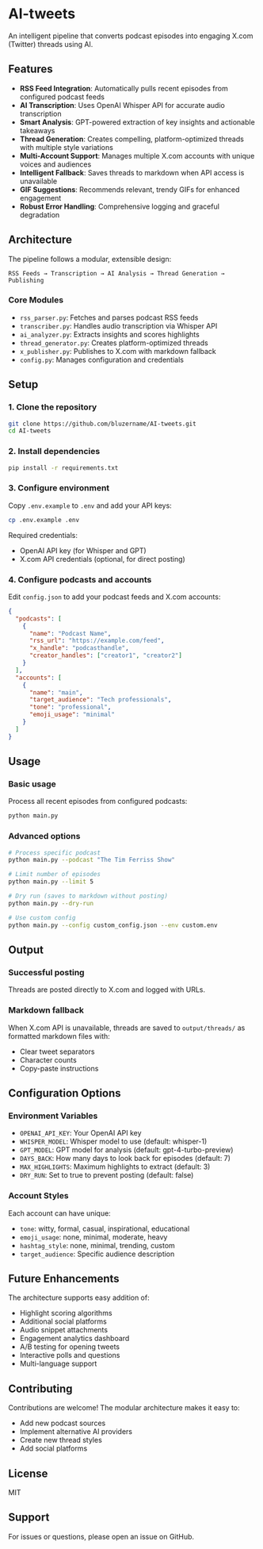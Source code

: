 # AI-tweets

An intelligent pipeline that converts podcast episodes into engaging X.com (Twitter) threads using AI.

## Features

- **RSS Feed Integration**: Automatically pulls recent episodes from configured podcast feeds
- **AI Transcription**: Uses OpenAI Whisper API for accurate audio transcription
- **Smart Analysis**: GPT-powered extraction of key insights and actionable takeaways
- **Thread Generation**: Creates compelling, platform-optimized threads with multiple style variations
- **Multi-Account Support**: Manages multiple X.com accounts with unique voices and audiences
- **Intelligent Fallback**: Saves threads to markdown when API access is unavailable
- **GIF Suggestions**: Recommends relevant, trendy GIFs for enhanced engagement
- **Robust Error Handling**: Comprehensive logging and graceful degradation

## Architecture

The pipeline follows a modular, extensible design:

```
RSS Feeds → Transcription → AI Analysis → Thread Generation → Publishing
```

### Core Modules

- `rss_parser.py`: Fetches and parses podcast RSS feeds
- `transcriber.py`: Handles audio transcription via Whisper API
- `ai_analyzer.py`: Extracts insights and scores highlights
- `thread_generator.py`: Creates platform-optimized threads
- `x_publisher.py`: Publishes to X.com with markdown fallback
- `config.py`: Manages configuration and credentials

## Setup

### 1. Clone the repository

```bash
git clone https://github.com/bluzername/AI-tweets.git
cd AI-tweets
```

### 2. Install dependencies

```bash
pip install -r requirements.txt
```

### 3. Configure environment

Copy `.env.example` to `.env` and add your API keys:

```bash
cp .env.example .env
```

Required credentials:
- OpenAI API key (for Whisper and GPT)
- X.com API credentials (optional, for direct posting)

### 4. Configure podcasts and accounts

Edit `config.json` to add your podcast feeds and X.com accounts:

```json
{
  "podcasts": [
    {
      "name": "Podcast Name",
      "rss_url": "https://example.com/feed",
      "x_handle": "podcasthandle",
      "creator_handles": ["creator1", "creator2"]
    }
  ],
  "accounts": [
    {
      "name": "main",
      "target_audience": "Tech professionals",
      "tone": "professional",
      "emoji_usage": "minimal"
    }
  ]
}
```

## Usage

### Basic usage

Process all recent episodes from configured podcasts:

```bash
python main.py
```

### Advanced options

```bash
# Process specific podcast
python main.py --podcast "The Tim Ferriss Show"

# Limit number of episodes
python main.py --limit 5

# Dry run (saves to markdown without posting)
python main.py --dry-run

# Use custom config
python main.py --config custom_config.json --env custom.env
```

## Output

### Successful posting
Threads are posted directly to X.com and logged with URLs.

### Markdown fallback
When X.com API is unavailable, threads are saved to `output/threads/` as formatted markdown files with:
- Clear tweet separators
- Character counts
- Copy-paste instructions

## Configuration Options

### Environment Variables

- `OPENAI_API_KEY`: Your OpenAI API key
- `WHISPER_MODEL`: Whisper model to use (default: whisper-1)
- `GPT_MODEL`: GPT model for analysis (default: gpt-4-turbo-preview)
- `DAYS_BACK`: How many days to look back for episodes (default: 7)
- `MAX_HIGHLIGHTS`: Maximum highlights to extract (default: 3)
- `DRY_RUN`: Set to true to prevent posting (default: false)

### Account Styles

Each account can have unique:
- `tone`: witty, formal, casual, inspirational, educational
- `emoji_usage`: none, minimal, moderate, heavy
- `hashtag_style`: none, minimal, trending, custom
- `target_audience`: Specific audience description

## Future Enhancements

The architecture supports easy addition of:
- Highlight scoring algorithms
- Additional social platforms
- Audio snippet attachments
- Engagement analytics dashboard
- A/B testing for opening tweets
- Interactive polls and questions
- Multi-language support

## Contributing

Contributions are welcome! The modular architecture makes it easy to:
- Add new podcast sources
- Implement alternative AI providers
- Create new thread styles
- Add social platforms

## License

MIT

## Support

For issues or questions, please open an issue on GitHub.